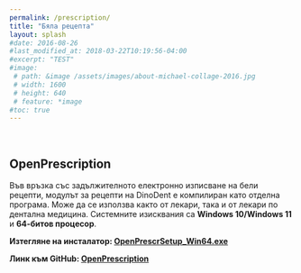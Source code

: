 ```yaml
---
permalink: /prescription/
title: "Бяла рецепта"
layout: splash
#date: 2016-08-26
#last_modified_at: 2018-03-22T10:19:56-04:00
#excerpt: "TEST"
#image:
 # path: &image /assets/images/about-michael-collage-2016.jpg
 # width: 1600
 # height: 640
 # feature: *image
#toc: true
---
```


<br>

## OpenPrescription

Във връзка със задължителното електронно изписване на бели рецепти, модулът за рецепти на DinoDent е компилиран като отделна програма. Може да се използва както от лекари, така и от лекари по дентална медицина.
Системните изисквания са <b>Windows 10/Windows 11</b> и <b>64-битов процесор</b>.

<b>Изтегляне на инсталатор: [OpenPrescrSetup_Win64.exe](https://github.com/thefinalcutbg/OpenPrescription/releases/download/v0.5/OpenPrescrSetup_Win64.exe)</b>

<b>Линк към GitHub: [OpenPrescription](https://github.com/thefinalcutbg/OpenPrescription)</b>